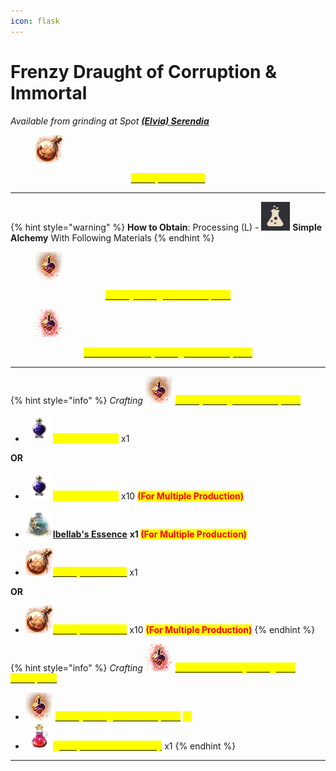 ```yaml
---
icon: flask
---
```


# Frenzy Draught of Corruption & Immortal



_Available from grinding at Spot_ [_**(Elvia) Serendia**_](../../grindspots/mid-game/elvia-serendia/)

<figure><img src="../../.gitbook/assets/image (41).png" alt=""><figcaption></figcaption></figure>

<p align="center"><a href="https://bdocodex.com/us/item/8427/"><mark style="color:yellow;"><strong>Corrupted Breath</strong></mark></a></p>

***

{% hint style="warning" %}
**How to Obtain**: Processing (L) - <img src="../../.gitbook/assets/QQ截图20221109033054.png" alt="" data-size="line"> **Simple Alchemy** With Following Materials
{% endhint %}

<figure><img src="../../.gitbook/assets/image (42).png" alt=""><figcaption></figcaption></figure>

<p align="center"><a href="https://bdocodex.com/us/item/1051/"><mark style="color:yellow;"><strong>Frenzy Draught of Corruption</strong></mark></a></p>

<figure><img src="../../.gitbook/assets/image (43).png" alt=""><figcaption></figcaption></figure>

<p align="center"><a href="https://bdocodex.com/us/item/1052/"><mark style="color:yellow;"><strong>Immortal: Frenzy Draught of Corruption</strong></mark></a></p>

***



{% hint style="info" %}
_Crafting_ <img src="../../.gitbook/assets/image (44).png" alt="" data-size="line"> [<mark style="color:yellow;">**Frenzy Draught of Corruption**</mark>](https://bdocodex.com/us/item/1051/)

* <img src="../../.gitbook/assets/image (45).png" alt="" data-size="line"><mark style="color:yellow;">**Frenzy Draught**</mark> x1

**OR**

* <img src="../../.gitbook/assets/image (46).png" alt="" data-size="line"><mark style="color:yellow;">**Frenzy Draught**</mark> x10 <mark style="color:red;">**(For Multiple Production)**</mark>



* <img src="../../.gitbook/assets/image (239).png" alt="" data-size="line">[**Ibellab's Essence**](https://bdocodex.com/us/item/4986/) **x1&#x20;**<mark style="color:red;">**(For Multiple Production)**</mark>



* <img src="../../.gitbook/assets/image (47).png" alt="" data-size="line">[<mark style="color:yellow;">**Corrupted Breath**</mark>](https://bdocodex.com/us/item/8427/) x1

**OR**

* <img src="../../.gitbook/assets/image (47).png" alt="" data-size="line">[<mark style="color:yellow;">**Corrupted Breath**</mark>](https://bdocodex.com/us/item/8427/) x10 <mark style="color:red;">**(For Multiple Production)**</mark>
{% endhint %}

{% hint style="info" %}
_Crafting_ <img src="../../.gitbook/assets/image (48).png" alt="" data-size="line"> [<mark style="color:yellow;">**Immortal: Frenzy Draught of Corruption**</mark>](https://bdocodex.com/us/item/1052/)

* <img src="../../.gitbook/assets/image (44).png" alt="" data-size="line"> [<mark style="color:yellow;">**Frenzy Draught of Corruption**</mark>](https://bdocodex.com/us/item/1051/) <mark style="color:yellow;">**x1**</mark>
* <img src="../../.gitbook/assets/image (241).png" alt="" data-size="line"><mark style="color:yellow;">**C**</mark>[<mark style="color:yellow;">**orrupt Oil of Immortality**</mark>](https://bdocodex.com/us/item/1178/) x1
{% endhint %}





***
